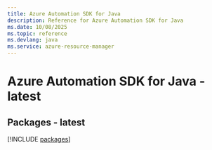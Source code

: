 ```yaml
---
title: Azure Automation SDK for Java
description: Reference for Azure Automation SDK for Java
ms.date: 10/08/2025
ms.topic: reference
ms.devlang: java
ms.service: azure-resource-manager
---
```

# Azure Automation SDK for Java - latest
## Packages - latest
[!INCLUDE [packages](automation-index.md)]